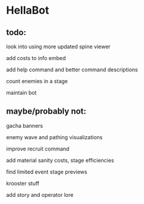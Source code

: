 # HellaBot
 
## todo:

look into using more updated spine viewer

add costs to info embed

add help command and better command descriptions

count enemies in a stage

maintain bot

## maybe/probably not:

gacha banners

enemy wave and pathing visualizations

improve recruit command

add material sanity costs, stage efficiencies

find limited event stage previews

krooster stuff

add story and operator lore